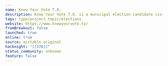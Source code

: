 ```yaml
---
name: Know Your Vote T.O.
description: Know Your Vote T.O. is a municipal election candidate civic learning website developed by the Toronto Public Library.
tags: type/project topic/elections
website: https://www.knowyourvote.to/
fromBreakout: false
launched: true
online: true
source: airtable original
hacknight: "[[376]]"
status_community: unknown
feature: false
---
```

